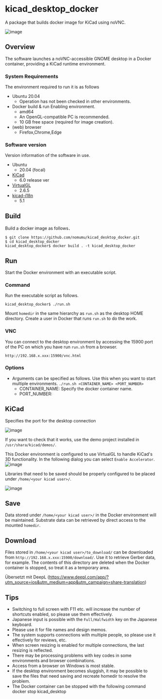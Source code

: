 # kicad_desktop_docker
A package that builds docker image for KiCad using noVNC.

![image](https://user-images.githubusercontent.com/34224090/134472668-44e86380-3eb7-4ab2-8bb9-c19618cc00b0.png)  

## Overview
The software launches a noVNC-accessible GNOME desktop in a Docker container, providing a KiCad runtime environment.

### System Requirements
The environment required to run it is as follows

- Ubuntu 20.04
  - Operation has not been checked in other environments.
- Docker build & run Enabling environment.
  - amd64
  - An OpenGL-compatible PC is recommended.
  - 10 GB free space (required for image creation).
- (web) browser
  - Firefox,Chrome,Edge

### Software version
Version information of the software in use.

- Ubuntu
  - 20.04 (focal)
- [KiCad](https://www.kicad.org/)
  - 6.0 release ver
- [VirtualGL](https://www.virtualgl.org/)
  - 2.6.5
- [kicad-i18n](https://github.com/KiCad/kicad-i18n.git)
  - 5.1

## Build
Build a docker image as follows．

```
$ git clone https://github.com/nomumu/kicad_desktop_docker.git
$ cd kicad_desktop_docker
kicad_desktop_docker$ docker build . -t kicad_desktop_docker
```

## Run
Start the Docker environment with an executable script.

### Command
Run the executable script as follows.
```
kicad_desktop_docker$ ./run.sh
```

Mount `homedir` in the same hierarchy as `run.sh` as the desktop HOME directory.
Create a user in Docker that runs `run.sh` to do the work.

### VNC
You can connect to the desktop environment by accessing the 15900 port of the PC on which you have run `run.sh` from a browser.

```
http://192.168.x.xxx:15900/vnc.html
```

### Options
- Arguments can be specified as follows. Use this when you want to start multiple environments.
`./run.sh <CONTAINER_NAME> <PORT_NUMBER>`
  - CONTAINER_NAME: Specify the docker container name.
  - PORT_NUMBER: 

## KiCad
Specifies the port for the desktop connection

![image](https://user-images.githubusercontent.com/34224090/134477367-350aadbf-d0b5-4e3b-b63c-4f8aa37847ab.png)  

 If you want to check that it works, use the demo project installed in `/usr/shara/kicad/demos/`.

This Docker environment is configured to use VirtualGL to handle KiCad's 3D functionality. In the following dialog you can select `Enable Accelerator`.
![image](https://user-images.githubusercontent.com/34224090/134478189-dfd1be81-d03b-4c8b-866b-c3d9aac868e9.png)  

Libraries that need to be saved should be properly configured to be placed under `/home/<your kicad user>/`.

![image](https://user-images.githubusercontent.com/34224090/134479151-e37f9623-1c78-4384-b6e0-fa06edac6d5b.png)  

## Save
Data stored under `/home/<your kicad user>/` in the Docker environment will be maintained.
Substrate data can be retrieved by direct access to the mounted `homedir`.

## Download
Files stored in `/home/<your kicad user>/to_download/` can be downloaded from `http://192.168.x.xxx:15900/download/`. Use it to retrieve Gerber data, for example.
The contents of this directory are deleted when the Docker container is stopped, so treat it as a temporary area.

Übersetzt mit DeepL (https://www.deepl.com/app/?utm_source=ios&utm_medium=app&utm_campaign=share-translation)

## Tips
- Switching to full screen with F11 etc. will increase the number of shortcuts enabled, so please use them effectively.
- Japanese input is possible with the `Full/Halfwidth` key on the Japanese keyboard.
 - Please use it for file names and design memos.
- The system supports connections with multiple people, so please use it effectively for reviews, etc.
 - When screen resizing is enabled for multiple connections, the last resizing is reflected.
 - There may be processing problems with key codes in some environments and browser combinations.
 - Access from a browser on Windows is most stable.
 - If the desktop environment becomes sluggish, it may be possible to save the files that need saving and recreate homedir to resolve the problem.
 - The Docker container can be stopped with the following command
   docker stop kicad_desktop
